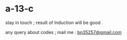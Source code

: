 # a-13-c

stay in touch ;
result of Induction will be good .

any query about codes ; mail me : bn35257@gmail.com
